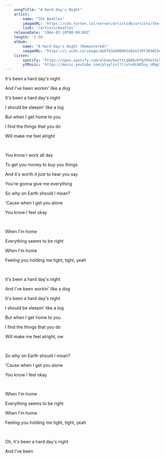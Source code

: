 ```yaml
---
    songTitle: "A Hard Day's Night"
    artist: 
        name: "The Beatles"
        imageURL: 'https://cdn.torten.lol/server/artistsdb/artists/the-beatles.png'
        link: '/artists/beatles'
    releaseDate: '1964-07-10T00:00:00Z'
    length: '2:34'
    album:
        name: "A Hard Day's Night (Remastered)"
        imageURL: "https://i.scdn.co/image/ab67616d00001e02e230f303815e82a86713eedd"
    listen:
        spotify: 'https://open.spotify.com/album/6wCttLq0ADzkPgtRnUihLV?autoplay=true'
        ytMusic: 'https://music.youtube.com/playlist?list=OLAK5uy_nMqp7mAgZ_A_Lx6aLe1329rrTNzemZkT4&feature=gws_kp_album&feature=gws_kp_artist'
---
```

<p>It's been a hard day's night</p>
<p>And I've been workin' like a dog</p>
<p>It's been a hard day's night</p>
<p>I should be sleepin' like a log</p>
<p>But when I get home to you</p>
<p>I find the things that you do</p>
<p>Will make me feel alright</p>
<br>
<p>You know I work all day</p>
<p>To get you money to buy you things</p>
<p>And it's worth it just to hear you say</p>
<p>You're gonna give me everything</p>
<p>So why on Earth should I moan?</p>
<p>'Cause when I get you alone</p>
<p>You know I feel okay</p>
<br>
<p>When I'm home</p>
<p>Everything seems to be right</p>
<p>When I'm home</p>
<p>Feeling you holding me tight, tight, yeah</p>
<br>
<p>It's been a hard day's night</p>
<p>And I've been workin' like a dog</p>
<p>It's been a hard day's night</p>
<p>I should be sleepin' like a log</p>
<p>But when I get home to you</p>
<p>I find the things that you do</p>
<p>Will make me feel alright, ow</p>
<br>
<p>So why on Earth should I moan?</p>
<p>'Cause when I get you alone</p>
<p>You know I feel okay</p>
<br>
<p>When I'm home</p>
<p>Everything seems to be right</p>
<p>When I'm home</p>
<p>Feeling you holding me tight, tight, yeah</p>
<br>
<p>Oh, it's been a hard day's night</p>
<p>And I've been</p>